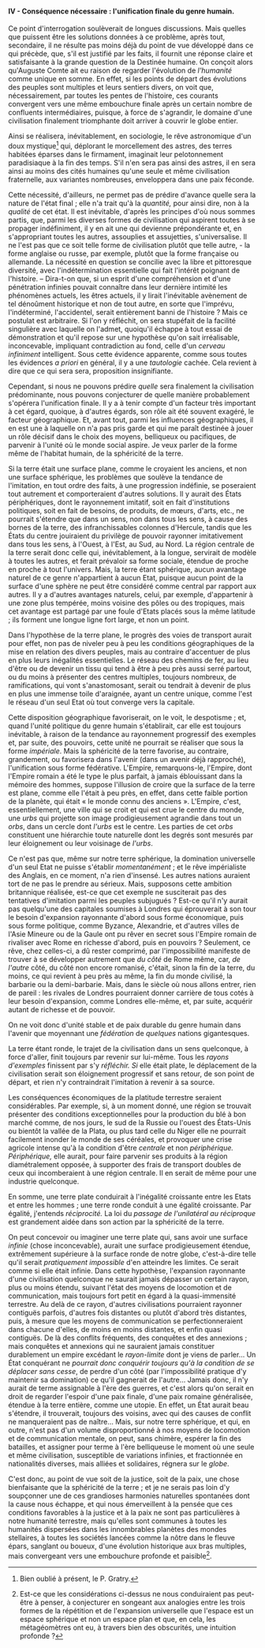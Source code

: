 #### IV - Conséquence nécessaire : l'unification finale du genre humain.

Ce point d'interrogation soulèverait de longues discussions. Mais quelles que puissent être les solutions données à ce problème, après tout, secondaire, il ne résulte pas moins déjà du point de vue développé dans ce qui précède, que, s'il est justifié par les faits, il fournit une réponse claire et satisfaisante à la grande question de la Destinée humaine. On conçoit alors qu'Auguste Comte ait eu raison de regarder l'évolution de _l'humanité_ comme unique en somme. En effet, si les points de départ des évolutions des peuples sont multiples et leurs sentiers divers, on voit que, nécessairement, par toutes les pentes de l'histoire, ces courants convergent vers une même embouchure finale après un certain nombre de confluents intermédiaires, puisque, à force de s'agrandir, le domaine d'une civilisation finalement triomphante doit arriver à couvrir le globe entier.

Ainsi se réalisera, inévitablement, en sociologie, le rêve astronomique d'un doux mystique[^12] qui, déplorant le morcellement des astres, des terres habitées éparses dans le firmament, imaginait leur pelotonnement paradisiaque à la fin des temps. S'il n'en sera pas ainsi des astres, il en sera ainsi au moins des cités humaines qu'une seule et même civilisation fraternelle, aux variantes nombreuses, enveloppera dans une paix féconde.

Cette nécessité, d'ailleurs, ne permet pas de prédire d'avance quelle sera la nature de l'état final ; elle n'a trait qu'à la _quantité,_ pour ainsi dire, non à la _qualité_ de cet état. Il est inévitable, d'après les principes d'où nous sommes partis, que, parmi les diverses formes de civilisation qui aspirent toutes à se propager indéfiniment, il y en ait une qui devienne prépondérante et, en s'appropriant toutes les autres, assouplies et assujetties, s'universalise. Il ne l'est pas que ce soit telle forme de civilisation plutôt que telle autre, - la forme anglaise ou russe, par exemple, plutôt que la forme française ou allemande. La nécessité en question se concilie avec la libre et pittoresque diversité, avec l'indétermination essentielle qui fait l'intérêt poignant de l'histoire. – Dira-t-on que, si un esprit d'une compréhension et d'une pénétration infinies pouvait connaître dans leur dernière intimité les phénomènes actuels, les êtres actuels, il y lirait l'inévitable avènement de tel dénoûment historique et non de tout autre, en sorte que l'imprévu, l'indéterminé, l'accidentel, serait entièrement banni de l'histoire ? Mais ce postulat est arbitraire. Si l'on y réfléchit, on sera stupéfait de la facilité singulière avec laquelle on l'admet, quoiqu'il échappe à tout essai de démonstration et qu'il repose sur une hypothèse qu'on sait irréalisable, inconcevable, impliquant contradiction au fond, celle d'un _cerveau infiniment_ intelligent. Sous cette évidence apparente, comme sous toutes les évidences _a priori_ en général, il y a une _tautologie_ cachée. Cela revient à dire que ce qui sera sera, proposition insignifiante.

Cependant, si nous ne pouvons prédire _quelle_ sera finalement la civilisation prédominante, nous pouvons conjecturer de quelle manière probablement s'opérera l'unification finale. Il y a à tenir compte d'un facteur très important à cet égard, quoique, à d'autres égards, son rôle ait été souvent exagéré, le facteur géographique. Et, avant tout, parmi les influences géographiques, il en est une à laquelle on n'a pas pris garde et qui me paraît destinée à jouer un rôle décisif dans le choix des moyens, belliqueux ou pacifiques, de parvenir à l'unité où le monde social aspire. Je veux parler de la forme même de l'habitat humain, de la sphéricité de la terre.

Si la terre était une surface plane, comme le croyaient les anciens, et non une surface sphérique, les problèmes que soulève la tendance de l'imitation, en tout ordre des faits, à une progression indéfinie, se poseraient tout autrement et comporteraient d'autres solutions. Il y aurait des États périphériques, dont le rayonnement imitatif, soit en fait d'institutions politiques, soit en fait de besoins, de produits, de mœurs, d'arts, etc., ne pourrait s'étendre que dans un sens, non dans tous les sens, à cause des bornes de la terre, des infranchissables colonnes d'Hercule, tandis que les États du centre jouiraient du privilège de pouvoir rayonner imitativement dans tous les sens, à l'Ouest, à l'Est, au Sud, au Nord. La région centrale de la terre serait donc celle qui, inévitablement, à la longue, servirait de modèle à toutes les autres, et ferait prévaloir sa forme sociale, étendue de proche en proche à tout l'univers. Mais, la terre étant sphérique, aucun avantage naturel de ce genre n'appartient à aucun Etat, puisque aucun point de la surface d'une sphère ne peut être considéré comme central par rapport aux autres. Il y a d'autres avantages naturels, celui, par exemple, d'appartenir à une zone plus tempérée, moins voisine des pôles ou des tropiques, mais cet avantage est partagé par une foule d'Etats placés sous la même latitude ; ils forment une longue ligne fort large, et non un point.

Dans l'hypothèse de la terre plane, le progrès des voies de transport aurait pour effet, non pas de niveler peu à peu les conditions géographiques de la mise en relation des divers peuples, mais au contraire d'accentuer de plus en plus leurs inégalités essentielles. Le réseau des chemins de fer, au lieu d'être ou de devenir un tissu qui tend à être à peu près aussi serré partout, ou du moins à présenter des centres multiples, toujours nombreux, de ramifications, qui vont s'anastomosant, serait ou tendrait à devenir de plus en plus une immense toile d'araignée, ayant un centre unique, comme l'est le réseau d'un seul Etat où tout converge vers la capitale.

Cette disposition géographique favoriserait, on le voit, le despotisme ; et, quand l'unité politique du genre humain s'établirait, car elle est toujours inévitable, à raison de la tendance au rayonnement progressif des exemples et, par suite, des pouvoirs, cette unité ne pourrait se réaliser que sous la forme _impériale_. Mais la sphéricité de la terre favorise, au contraire, grandement, ou favorisera dans l'avenir (dans un avenir déjà rapproché), l'unification sous forme fédérative. L'Empire, remarquons-le, l'Empire, dont l'Empire romain a été le type le plus parfait, à jamais éblouissant dans la mémoire des hommes, suppose l'illusion de croire que la surface de la terre est plane, comme elle l'était à peu près, en effet, dans cette faible portion de la planète, qui était « le monde connu des anciens ». L'Empire, c'est, essentiellement, une ville qui se croit et qui est crue le centre du monde, une _urbs_ qui projette son image prodigieusement agrandie dans tout un _orbs_, dans un cercle dont _l'urbs_ est le centre. Les parties de cet _orbs_ constituent une hiérarchie toute naturelle dont les degrés sont mesurés par leur éloignement ou leur voisinage de _l'urbs_.

Ce n'est pas que, même sur notre terre sphérique, la domination universelle d'un seul Etat ne puisse s'établir _momentanément_ ; et le rêve impérialiste des Anglais, en ce moment, n'a rien d'insensé. Les autres nations auraient tort de ne pas le prendre au sérieux. Mais, supposons cette ambition britannique réalisée, est-ce que cet exemple ne susciterait pas des tentatives d'imitation parmi les peuples subjugués ? Est-ce qu'il n'y aurait pas quelqu'une des capitales soumises à Londres qui éprouverait à son tour le besoin d'expansion rayonnante d'abord sous forme économique, puis sous forme politique, comme Byzance, Alexandrie, et d'autres villes de l'Asie Mineure ou de la Gaule ont pu rêver en secret sous l'Empire romain de rivaliser avec Rome en richesse d'abord, puis en pouvoirs ? Seulement, ce rêve, chez celles-ci, a dû rester comprimé, par l'impossibilité manifeste de trouver à se développer autrement que _du côté_ de Rome même, car, _de l'autre_ côté, du côté non encore romanisé, c'était, sinon la fin de la terre, du moins, ce qui revient à peu près au même, la fin du monde civilisé, la barbarie ou la demi-barbarie. Mais, dans le siècle où nous allons entrer, rien de pareil : les rivales de Londres pourraient donner carrière de tous cotés à leur besoin d'expansion, comme Londres elle-même, et, par suite, acquérir autant de richesse et de pouvoir.

On ne voit donc d'unité stable et de paix durable du genre humain dans l'avenir que moyennant une _fédération_ de _quelques_ nations gigantesques.

La terre étant ronde, le trajet de la civilisation dans un sens quelconque, à force d'aller, finit toujours par revenir sur lui-même. Tous les _rayons d'exemples_ finissent par s'y _réfléchir. Si_ elle était plate, le déplacement de la civilisation serait son éloignement progressif et sans retour, de son point de départ, et rien n'y contraindrait l'imitation à revenir à sa source.

Les conséquences économiques de la platitude terrestre seraient considérables. Par exemple, si, à un moment donné, une région se trouvait présenter des conditions exceptionnelles pour la production du blé à bon marché comme, de nos jours, le sud de la Russie ou l'ouest des États-Unis ou bientôt la vallée de la Plata, ou plus tard celle du Niger elle ne pourrait facilement inonder le monde de ses céréales, et provoquer une crise agricole intense qu'à la condition d'être _centrale_ et non _périphérique. Périphérique,_ elle aurait, pour faire parvenir ses produits à la région diamétralement opposée, à supporter des frais de transport doubles de ceux qui incomberaient à une région centrale. Il en serait de même pour une industrie quelconque.

En somme, une terre plate conduirait à l'inégalité croissante entre les Etats et entre les hommes ; une terre ronde conduit à une égalité croissante. Par égalité, j'entends _réciprocité._ La loi du _passage de l'unilatéral au réciproque_ est grandement aidée dans son action par la sphéricité de la terre.

On peut concevoir ou imaginer une terre plate qui, sans avoir une surface _infinie_ (chose inconcevable), aurait une surface prodigieusement étendue, extrêmement supérieure à la surface ronde de notre globe, c'est-à-dire telle qu'il serait _pratiquement impossible_ d'en atteindre les limites. Ce serait comme si elle était infinie. Dans cette hypothèse, l'expansion rayonnante d'une civilisation quelconque ne saurait jamais dépasser un certain rayon, plus ou moins étendu, suivant l'état des moyens de locomotion et de communication, mais toujours fort petit en égard à la quasi-immensité terrestre. Au delà de ce rayon, d'autres civilisations pourraient rayonner contiguës parfois, d'autres fois distantes ou plutôt d'abord très distantes, puis, à mesure que les moyens de communication se perfectionneraient dans chacune d'elles, de moins en moins distantes, et enfin quasi contiguës. De là des conflits fréquents, des conquêtes et des annexions ; mais conquêtes et annexions qui ne sauraient jamais constituer durablement un empire excédant le _rayon-limite_ dont je viens de parler… Un État conquérant ne _pourrait donc conquérir toujours qu'à la condition de se déplacer sans cesse_, de perdre d'un côté (par l'impossibilité pratique d'y maintenir sa domination) ce qu'il gagnerait de l'autre… Jamais donc, il n'y aurait de terme assignable à l'ère des guerres, et c'est alors qu'on serait en droit de regarder l'espoir d'une paix finale, d'une paix romaine généralisée, étendue à la terre entière, comme une utopie. En effet, un État aurait beau s'étendre, il trouverait, toujours des voisins, avec qui des causes de conflit ne manqueraient pas de naître… Mais, sur notre terre sphérique, et qui, en outre, n'est pas d'un volume disproportionné à nos moyens de locomotion et de communication mentale, on peut, sans chimère, espérer la fin des batailles, et assigner pour terme à l'ère belliqueuse le moment où une seule et même civilisation, susceptible de variations infinies, et fractionnée en nationalités diverses, mais alliées et solidaires, régnera sur le _globe_.

C'est donc, au point de vue soit de la justice, soit de la paix, une chose bienfaisante que la sphéricité de la terre ; et je ne serais pas loin d'y soupçonner une de ces grandioses harmonies naturelles spontanées dont la cause nous échappe, et qui nous émerveillent à la pensée que ces conditions favorables à la justice et à la paix ne sont pas particulières à notre humanité terrestre, mais qu'elles sont communes à toutes les humanités dispersées dans les innombrables planètes des mondes stellaires, à toutes les sociétés lancées comme la nôtre dans le fleuve épars, sanglant ou boueux, d'une évolution historique aux bras multiples, mais convergeant vers une embouchure profonde et paisible[^13].

[^12]: Bien oublié à présent, le P. Gratry.
[^13]: Est-ce que les considérations ci-dessus ne nous conduiraient pas peut-être à penser, à conjecturer en songeant aux analogies entre les trois formes de la répétition et de l'expansion universelle que l'espace est un espace sphérique et non un espace plan et que, en cela, les métagéomètres ont eu, à travers bien des obscurités, une intuition profonde ?
